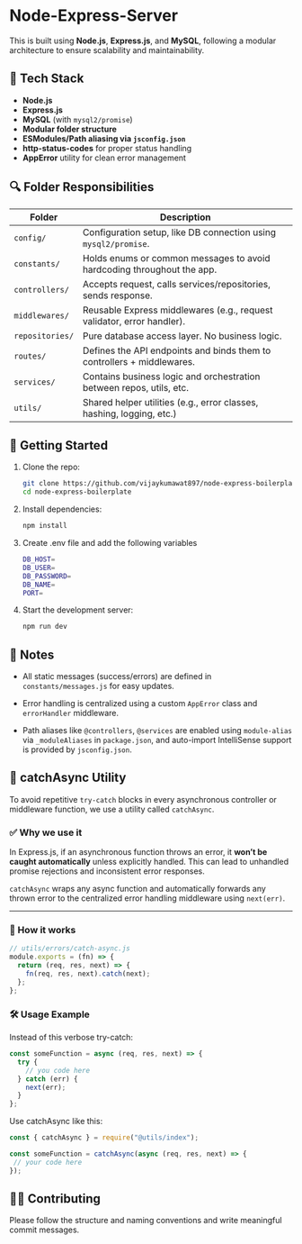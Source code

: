 # Node-Express-Server

This is built using **Node.js**, **Express.js**, and **MySQL**, following a modular architecture to ensure scalability and maintainability.



## 🔧 Tech Stack

- **Node.js**
- **Express.js**
- **MySQL** (with `mysql2/promise`)
- **Modular folder structure**
- **ESModules/Path aliasing via `jsconfig.json`**
- **http-status-codes** for proper status handling
- **AppError** utility for clean error management



## 🔍 Folder Responsibilities

| Folder       | Description                                                                 |
|--------------|-----------------------------------------------------------------------------|
| `config/`    | Configuration setup, like DB connection using `mysql2/promise`.            |
| `constants/` | Holds enums or common messages to avoid hardcoding throughout the app.     |
| `controllers/`| Accepts request, calls services/repositories, sends response.              |
| `middlewares/`| Reusable Express middlewares (e.g., request validator, error handler).     |
| `repositories/`| Pure database access layer. No business logic.                             |
| `routes/`     | Defines the API endpoints and binds them to controllers + middlewares.     |
| `services/`   | Contains business logic and orchestration between repos, utils, etc.       |
| `utils/`      | Shared helper utilities (e.g., error classes, hashing, logging, etc.)      |



## 🚀 Getting Started

1. Clone the repo:
   ```bash
   git clone https://github.com/vijaykumawat897/node-express-boilerplate.git
   cd node-express-boilerplate
   ```

2. Install dependencies:
   ```bash
   npm install
   ```

3. Create .env file and add the following variables
   ```bash
   DB_HOST=
   DB_USER=
   DB_PASSWORD=
   DB_NAME=
   PORT=
   ```

4. Start the development server:
   ```bash
   npm run dev
   ```


## 📎 Notes

- All static messages (success/errors) are defined in `constants/messages.js` for easy updates.

- Error handling is centralized using a custom `AppError` class and `errorHandler` middleware.

- Path aliases like `@controllers`, `@services` are enabled using `module-alias` via `_moduleAliases` in `package.json`, and auto-import IntelliSense support is provided by `jsconfig.json`.

## 🔄 catchAsync Utility

To avoid repetitive `try-catch` blocks in every asynchronous controller or middleware function, we use a utility called `catchAsync`.

### ✅ Why we use it

In Express.js, if an asynchronous function throws an error, it **won’t be caught automatically** unless explicitly handled. This can lead to unhandled promise rejections and inconsistent error responses.

`catchAsync` wraps any async function and automatically forwards any thrown error to the centralized error handling middleware using `next(err)`.

---

### 🧩 How it works

```js
// utils/errors/catch-async.js
module.exports = (fn) => {
  return (req, res, next) => {
    fn(req, res, next).catch(next);
  };
};
```

### 🛠️ Usage Example
Instead of this verbose try-catch:
```js
const someFunction = async (req, res, next) => {
  try {
    // you code here
  } catch (err) {
    next(err);
  }
};
```
Use catchAsync like this:
```js
const { catchAsync } = require("@utils/index");

const someFunction = catchAsync(async (req, res, next) => {
 // your code here
});
```

## 👨‍💻 Contributing

Please follow the structure and naming conventions and write meaningful commit messages.